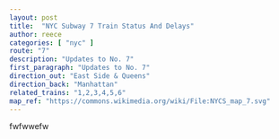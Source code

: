 ```yaml
---
layout: post
title:  "NYC Subway 7 Train Status And Delays"
author: reece
categories: [ "nyc" ]
route: "7"
description: "Updates to No. 7"
first_paragraph: "Updates to No. 7"
direction_out: "East Side & Queens"
direction_back: "Manhattan"
related_trains: "1,2,3,4,5,6"
map_ref: "https://commons.wikimedia.org/wiki/File:NYCS_map_7.svg"
---
```


fwfwwefw
